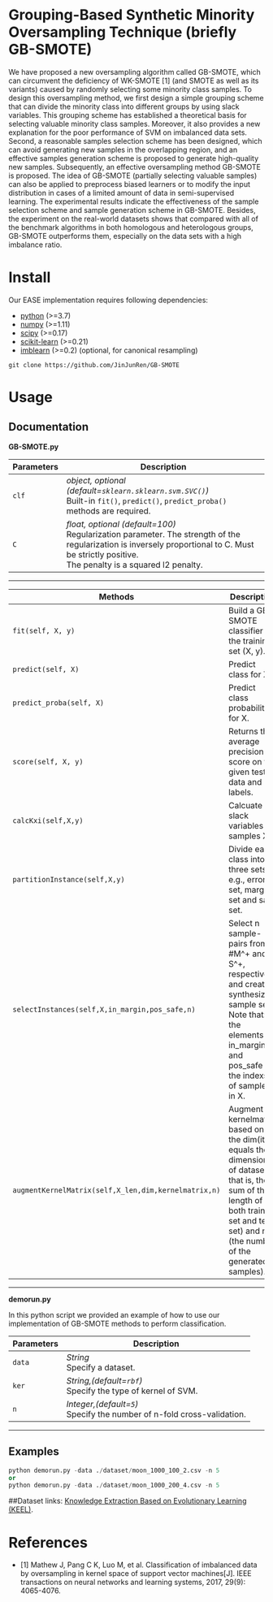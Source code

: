 # Grouping-Based Synthetic Minority Oversampling Technique (briefly GB-SMOTE)

We have proposed a new oversampling algorithm called GB-SMOTE, which can circumvent the deficiency of WK-SMOTE [1] (and SMOTE as well as its variants) caused by randomly selecting some minority class samples. To design this oversampling method, we first design a simple grouping scheme that can divide the minority class into different groups by using slack variables. This grouping scheme has established a theoretical basis for selecting valuable minority class samples. Moreover, it also provides a new explanation for the poor performance of SVM on imbalanced data sets. Second, a reasonable samples selection scheme has been designed, which can avoid generating new samples in the overlapping region, and an effective samples generation scheme is proposed to generate high-quality new samples. Subsequently, an effective oversampling method GB-SMOTE is proposed. The idea of GB-SMOTE (partially selecting valuable samples) can also be applied to preprocess biased learners or to modify the input distribution in cases of a limited amount of data in semi-supervised learning. The experimental results indicate the effectiveness of the sample selection scheme and sample generation scheme in GB-SMOTE. Besides, the experiment on the real-world datasets shows that compared with all of the benchmark algorithms in both homologous and heterologous groups, GB-SMOTE outperforms them, especially on the data sets with a high imbalance ratio.


# Install

Our EASE implementation requires following dependencies:
- [python](https://www.python.org/) (>=3.7)
- [numpy](https://numpy.org/) (>=1.11)
- [scipy](https://www.scipy.org/) (>=0.17)
- [scikit-learn](https://scikit-learn.org/stable/) (>=0.21)
- [imblearn](https://pypi.org/project/imblearn/) (>=0.2) (optional, for canonical resampling)


```
git clone https://github.com/JinJunRen/GB-SMOTE
```

# Usage

## Documentation
**GB-SMOTE.py**

| Parameters    | Description   |
| ------------- | ------------- |
| `clf` | *object, optional (default=`sklearn.sklearn.svm.SVC()`)* <br> Built-in `fit()`, `predict()`, `predict_proba()` methods are required. |
| `C`    | *float, optional (default=100)* <br>  Regularization parameter. The strength of the regularization is inversely proportional to C. Must be strictly positive. <br>  The penalty is a squared l2 penalty. |

----------------

| Methods    | Description   |
| ---------- | ------------- |
| `fit(self, X, y)` | Build a GB-SMOTE classifier on the training set (X, y).|
| `predict(self, X)` | Predict class for X. |
| `predict_proba(self, X)` | Predict class probabilities for X. |
| `score(self, X, y)` | Returns the average precision score on the given test data and labels. |
| `calcKxi(self,X,y)` | Calcuate the slack variables of samples X. |
| `partitionInstance(self,X,y)` | Divide each class into three sets, e.g., error set, margin set and safe set. |
| `selectInstances(self,X,in_margin,pos_safe,n)` | Select n sample-pairs from #M^+ and S^+, respectively, and create a synthesized sample set. <br> Note that: the elements in in_margin and pos_safe are the indexs of samples in X. |
| `augmentKernelMatrix(self,X_len,dim,kernelmatrix,n)` | Augment kernelmatrix based on the dim(it equals the dimension of dataset, that is, the sum of the length of both training set and test set) and n (the number of the generated samples).  |

----------------

**demorun.py**

In this python script we provided an example of how to use our implementation of GB-SMOTE methods to perform classification.

| Parameters    | Description   |
| ------------- | ------------- |
| `data` | *String*<br> Specify a dataset. |
| `ker`  | *String,(default=`rbf`)*<br> Specify the type of kernel of SVM. |
| `n`  | *Integer,(default=`5`)*<br> Specify the number of n-fold cross-validation. |

----------------

## Examples

```python
python demorun.py -data ./dataset/moon_1000_100_2.csv -n 5 
or
python demorun.py -data ./dataset/moon_1000_200_4.csv -n 5
```

##Dataset links:
[Knowledge Extraction Based on Evolutionary Learning (KEEL)](https://sci2s.ugr.es/keel/studies.php?cat=imb).


# References
- [1] Mathew J, Pang C K, Luo M, et al. Classification of imbalanced data by oversampling in kernel space of support vector machines[J]. IEEE transactions on neural networks and learning systems, 2017, 29(9): 4065-4076.
